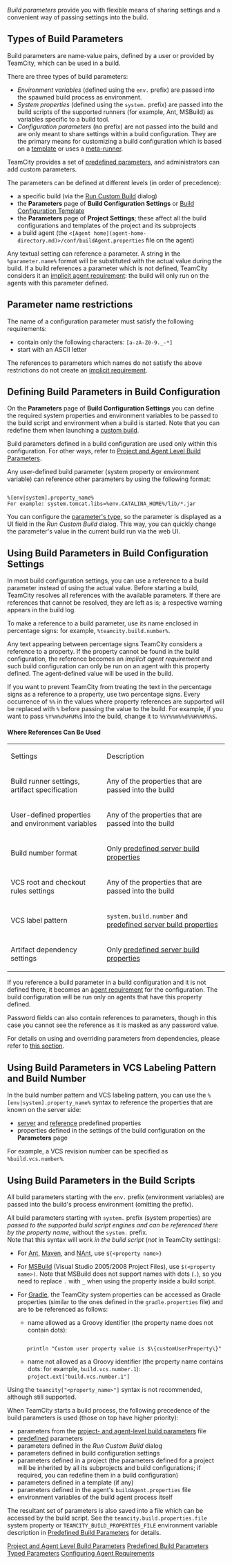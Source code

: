 [//]: # (title: Configuring Build Parameters)
[//]: # (auxiliary-id: Configuring Build Parameters)
[//]: # (Internal note. Do not delete. "Configuring Build Parametersd72e3.txt")    

_Build parameters_ provide you with flexible means of sharing settings and a convenient way of passing settings into the build.

<anchor name="ConfiguringBuildParameters-ConfigurationParameters"/>
<anchor name="ConfiguringBuildParameters-BuildParameters"/>

## Types of Build Parameters

Build parameters are name-value pairs, defined by a user or provided by TeamCity, which can be used in a build.

There are three types of build parameters:
* _Environment variables_ (defined using the `env.` prefix) are passed into the spawned build process as environment.
* _System properties_ (defined using the `system.` prefix) are passed into the build scripts of the supported runners (for example, Ant, MSBuild) as variables specific to a build tool.
* _Configuration parameters_ (no prefix) are not passed into the build and are only meant to share settings within a build configuration. They are the primary means for customizing a build configuration which is based on a [template](build-configuration-template.md) or uses a [meta-runner](working-with-meta-runner.md).

TeamCity provides a set of [predefined parameters](predefined-build-parameters.md), and administrators can add custom parameters.

The parameters can be defined at different levels (in order of precedence):
* a specific build (via the [Run Custom Build](triggering-a-custom-build.md) dialog)
* the __Parameters__ page of __Build Configuration Settings__ or [Build Configuration Template](build-configuration-template.md)
* the __Parameters__ page of __Project Settings__; these affect all the build configurations and templates of the project and its subprojects
* a build agent (the `<[Agent home](agent-home-directory.md)>/conf/buildAgent.properties` file on the agent)

Any textual setting can reference a parameter. A string in the `%parameter.name%` format will be substituted with the actual value during the build. If a build references a parameter which is not defined, TeamCity considers it an [implicit agent requirement](agent-requirements.md#Implicit+Requirements): the build will only run on the agents with this parameter defined.

## Parameter name restrictions

The name of a configuration parameter must satisfy the following requirements:
* contain only the following characters: `[a-zA-Z0-9._-*]`
* start with an ASCII letter

The references to parameters which names do not satisfy the above restrictions do not create an [implicit requirement](agent-requirements.md#Implicit+Requirements).

## Defining Build Parameters in Build Configuration

On the __Parameters__ page of __Build Configuration Settings__ you can define the required system properties and environment variables to be passed to the build script and environment when a build is started. Note that you can redefine them when launching a [custom build](triggering-a-custom-build.md).

Build parameters defined in a build configuration are used only within this configuration. For other ways, refer to [Project and Agent Level Build Parameters](project-and-agent-level-build-parameters.md).

Any user-defined build parameter (system property or environment variable) can reference other parameters by using the following format:

```Shell

%[env|system].property_name%
For example: system.tomcat.libs=%env.CATALINA_HOME%/lib/*.jar

```

<tip>

You can configure the [parameter's type](typed-parameters.md), so the parameter is displayed as a UI field in the _Run Custom Build_ dialog. This way, you can quickly change the parameter's value in the current build run via the web UI.

</tip>

## Using Build Parameters in Build Configuration Settings

In most build configuration settings, you can use a reference to a build parameter instead of using the actual value. Before starting a build, TeamCity resolves all references with the available parameters. If there are references that cannot be resolved, they are left as is; a respective warning appears in the build log.

To make a reference to a build parameter, use its name enclosed in percentage signs: for example, `%teamcity.build.number%`.

Any text appearing between percentage signs TeamCity considers a reference to a property. If the property cannot be found in the build configuration, the reference becomes an _implicit agent requirement_ and such build configuration can only be run on an agent with this property defined. The agent-defined value will be used in the build.

If you want to prevent TeamCity from treating the text in the percentage signs as a reference to a property, use two percentage signs. Every occurrence of `%%` in the values where property references are supported will be replaced with `%` before passing the value to the build. For example, if you want to pass `%Y%m%d%H%M%S` into the build, change it to `%%Y%%m%%d%%H%%M%%S`.

#### Where References Can Be Used

<table><tr>

<td>

Settings


</td>

<td>

Description


</td></tr><tr>

<td>

Build runner settings, artifact specification


</td>

<td>

Any of the properties that are passed into the build


</td></tr><tr>

<td>

User-defined properties and environment variables

</td>

<td>

Any of the properties that are passed into the build


</td></tr><tr>

<td>

Build number format


</td>

<td>

Only [predefined server build properties](predefined-build-parameters.md)


</td></tr><tr>

<td>

VCS root and checkout rules settings


</td>

<td>

Any of the properties that are passed into the build


</td></tr><tr>

<td>

VCS label pattern

</td>

<td>

`system.build.number` and [predefined server build properties](predefined-build-parameters.md#Server+Build+Properties)

</td></tr><tr>

<td>

Artifact dependency settings


</td>

<td>

Only [predefined server build properties](predefined-build-parameters.md#Server+Build+Properties)


</td></tr></table>

If you reference a build parameter in a build configuration and it is not defined there, it becomes an [agent requirement](agent-requirements.md) for the configuration. The build configuration will be run only on agents that have this property defined.

Password fields can also contain references to parameters, though in this case you cannot see the reference as it is masked as any password value.

For details on using and overriding parameters from dependencies, please refer to [this section](predefined-build-parameters.md#Dependencies+Properties).

## Using Build Parameters in VCS Labeling Pattern and Build Number

In the build number pattern and VCS labeling pattern, you can use the `%[env|system].property_name%` syntax to reference the properties that are known on the server side:
* [server](predefined-build-parameters.md#Server+Build+Properties) and [reference](predefined-build-parameters.md#Configuration+Parameters) predefined properties
* properties defined in the settings of the build configuration on the __Parameters__ page
   
For example, a VCS revision number can be specified as `%build.vcs.number%`.

## Using Build Parameters in the Build Scripts

All build parameters starting with the `env.` prefix (environment variables) are passed into the build's process environment (omitting the prefix).

All build parameters starting with `system.` prefix (system properties) are _passed to the supported build script engines and can be referenced there by the property name_, without the `system.` prefix.   
Note that this syntax will work _in the build script_ (_not_ in TeamCity settings):
* For [Ant](ant.md), [Maven](maven.md), and [NAnt](nant.md), use `${<property name>}`
* For [MSBuild](msbuild.md) (Visual Studio 2005/2008 Project Files), use `$(<property name>)`. Note that MSBuild does not support names with dots (`.`), so you need to replace `.` with `_` when using the property inside a build script.
* For [Gradle](gradle.md), the TeamCity system properties can be accessed as Gradle properties (similar to the ones defined in the `gradle.properties` file) and are to be referenced as follows:   
    * name allowed as a Groovy identifier (the property name does not contain dots):
   
     ```Shell
        
        println "Custom user property value is $\{customUserProperty\}"
     
     ```

    * name not allowed as a Groovy identifier (the property name contains dots: for example, `build.vcs.number.1`): `project.ext["build.vcs.number.1"]`

<note>

Using the `teamcity["<property_name>"]` syntax is not recommended, although still supported.

</note>

When TeamCity starts a build process, the following precedence of the build parameters is used (those on top have higher priority):
 * parameters from the [project- and agent-level build parameters](project-and-agent-level-build-parameters.md) file
 * [predefined](predefined-build-parameters.md) parameters
 * parameters defined in the _Run Custom Build_ dialog
 * parameters defined in build configuration settings
 * parameters defined in a project (the parameters defined for a project will be inherited by all its subprojects and build configurations; if required, you can redefine them in a build configuration)
 * parameters defined in a template (if any)
 * parameters defined in the agent's `buildAgent.properties` file
 * environment variables of the build agent process itself

The resultant set of parameters is also saved into a file which can be accessed by the build script. See the `teamcity.build.properties.file` system property or `TEAMCITY_BUILD_PROPERTIES_FILE` environment variable description in [Predefined Build Parameters](predefined-build-parameters.md) for details.

<seealso>
        <category ref="admin-guide">
            <a href="project-and-agent-level-build-parameters.md">Project and Agent Level Build Parameters</a>
            <a href="predefined-build-parameters.md">Predefined Build Parameters</a>
            <a href="typed-parameters.md">Typed Parameters</a>
            <a href="configuring-agent-requirements.md">Configuring Agent Requirements</a>
        </category>
</seealso>